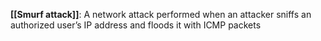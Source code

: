 **[[Smurf attack]]**: A network attack performed when an attacker sniffs an authorized user’s IP address and floods it with ICMP packets